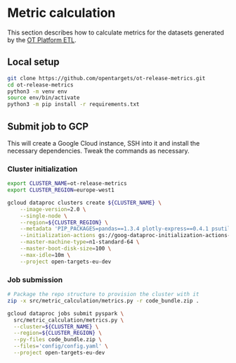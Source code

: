 # Metric calculation
This section describes how to calculate metrics for the datasets generated by the [OT Platform ETL](https://github.com/opentargets/platform-etl-backend).
## Local setup
  
```bash
git clone https://github.com/opentargets/ot-release-metrics.git
cd ot-release-metrics
python3 -m venv env
source env/bin/activate
python3 -m pip install -r requirements.txt
```

## Submit job to GCP
This will create a Google Cloud instance, SSH into it and install the necessary dependencies. Tweak the commands as necessary.

### Cluster initialization
```bash
export CLUSTER_NAME=ot-release-metrics
export CLUSTER_REGION=europe-west1

gcloud dataproc clusters create ${CLUSTER_NAME} \
    --image-version=2.0 \
    --single-node \
    --region=${CLUSTER_REGION} \
    --metadata 'PIP_PACKAGES=pandas==1.3.4 plotly-express==0.4.1 psutil==5.8.0 pyspark==3.2.0 streamlit==1.5.1 click==8 gcsfs==2022.7.1 protobuf==3.20.0 hydra-core==1.2.0' \
    --initialization-actions gs://goog-dataproc-initialization-actions-europe-west1/python/pip-install.sh                                                  \
    --master-machine-type=n1-standard-64 \
    --master-boot-disk-size=100 \
    --max-idle=10m \
    --project open-targets-eu-dev
```

### Job submission
```bash
# Package the repo structure to provision the cluster with it
zip -x src/metric_calculation/metrics.py -r code_bundle.zip .

gcloud dataproc jobs submit pyspark \
  src/metric_calculation/metrics.py \
  --cluster=${CLUSTER_NAME} \
  --region=${CLUSTER_REGION} \
  --py-files code_bundle.zip \
  --files='config/config.yaml' \
  --project open-targets-eu-dev
```
